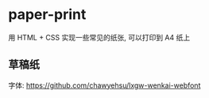 # paper-print

用 HTML + CSS 实现一些常见的纸张, 可以打印到 A4 纸上


## 草稿纸

字体: https://github.com/chawyehsu/lxgw-wenkai-webfont 
